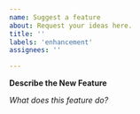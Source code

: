 ```yaml
---
name: Suggest a feature
about: Request your ideas here.
title: ''
labels: 'enhancement'
assignees: ''

---
```

**Describe the New Feature**

*What does this feature do?*
